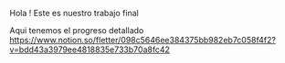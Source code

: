 Hola ! Este es nuestro trabajo final

Aqui tenemos el progreso detallado <br>
https://www.notion.so/fletter/098c5646ee384375bb982eb7c058f4f2?v=bdd43a3979ee4818835e733b70a8fc42
